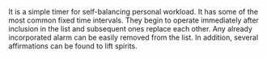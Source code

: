 It is a simple timer for self-balancing personal workload. It has some of the most common fixed time intervals. They begin to operate immediately after inclusion in the list and subsequent ones replace each other. Any already incorporated alarm can be easily removed from the list. In addition, several affirmations can be found to lift spirits.
